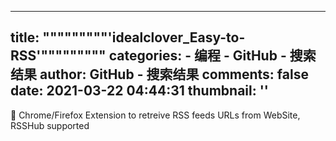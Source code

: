 
---
title: """""""""'idealclover_Easy-to-RSS'"""""""""
categories: 
    - 编程
    - GitHub - 搜索结果
author: GitHub - 搜索结果
comments: false
date: 2021-03-22 04:44:31
thumbnail: ''
---

<div>   
🚀 Chrome/Firefox Extension to retreive RSS feeds URLs from WebSite, RSSHub supported  
</div>
            